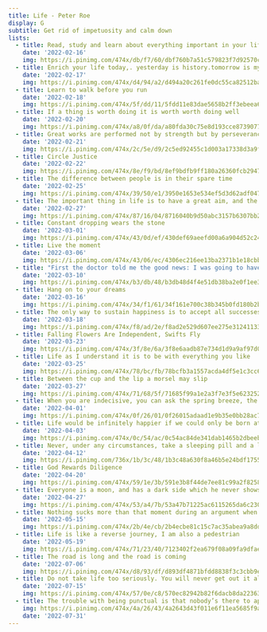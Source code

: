 ```yaml
---
title: Life - Peter Roe
display: G
subtitle: Get rid of impetuosity and calm down
lists:
  - title: Read, study and learn about everything important in your life
    date: '2022-02-16'
    img: https://i.pinimg.com/474x/db/f7/60/dbf760b7a51c579823f7d92570c48c15.jpg
  - title: Enrich your life today,. yesterday is history.tomorrow is mystery
    date: '2022-02-17'
    img: https://i.pinimg.com/474x/d4/94/a2/d494a20c261fe0dc55ca82512bab630d.jpg
  - title: Learn to walk before you run
    date: '2022-02-18'
    img: https://i.pinimg.com/474x/5f/dd/11/5fdd11e83dae5658b2ff3ebeea691317.jpg  
  - title: If a thing is worth doing it is worth worth doing well
    date: '2022-02-20'
    img: https://i.pinimg.com/474x/a8/0f/da/a80fda30c75e8d193cce8739077895ba.jpg
  - title: Great works are performed not by strength but by perseverance
    date: '2022-02-21'
    img: https://i.pinimg.com/474x/2c/5e/d9/2c5ed92455c1d003a17338d3a9fd29f5.jpg
  - title: Circle Justice
    date: '2022-02-22'
    img: https://i.pinimg.com/474x/8e/f9/bd/8ef9bdfb9ff180a26360fcb29476016c.jpg
  - title: The difference between people is in their spare time
    date: '2022-02-25'
    img: https://i.pinimg.com/474x/39/50/e1/3950e1653e534ef5d3d62adf04713e64.jpg
  - title: The important thing in life is to have a great aim, and the determination to attain it
    date: '2022-02-27'
    img: https://i.pinimg.com/474x/87/16/04/8716040b9d50abc3157b6307bb2a8285.jpg
  - title: Constant dropping wears the stone
    date: '2022-03-01'
    img: https://i.pinimg.com/474x/43/0d/ef/430def69aeefd00a6a904d52c24f02d1.jpg
  - title: Live the moment
    date: '2022-03-06'
    img: https://i.pinimg.com/474x/43/06/ec/4306ec216ee13ba2371b1e18cbb194ff.jpg
  - title: "First the doctor told me the good news: I was going to have a disease named after me"
    date: '2022-03-10'
    img: https://i.pinimg.com/474x/b3/db/48/b3db48d4f4e51db38ba2e0f1ee3d9f33.jpg
  - title: Hang on to your dreams
    date: '2022-03-16'
    img: https://i.pinimg.com/474x/34/f1/61/34f161e700c38b345b0fd180b2b69a7a.jpg
  - title: The only way to sustain happiness is to accept all successes and failures with gratitude and humility
    date: '2022-03-18'
    img: https://i.pinimg.com/474x/f8/ad/2e/f8ad2e529d607ee275e31241133fa2e0.jpg
  - title: Falling Flowers Are Independent, Swifts Fly
    date: '2022-03-23'
    img: https://i.pinimg.com/474x/3f/8e/6a/3f8e6aadb87e734d1d9a9af97d0dd7fd.jpg
  - title: Life as I understand it is to be with everything you like
    date: '2022-03-25'
    img: https://i.pinimg.com/474x/78/bc/fb/78bcfb3a1557acda4df5e1c3cc631461.jpg
  - title: Between the cup and the lip a morsel may slip
    date: '2022-03-27'
    img: https://i.pinimg.com/474x/71/68/5f/71685f99a1e2a3f7e3f5e6232522c501.jpg
  - title: When you are indecisive, you can ask the spring breeze, the spring breeze is silent, follow your own heart
    date: '2022-04-01'
    img: https://i.pinimg.com/474x/0f/26/01/0f26015adaad1e9b35e0bb28ac7df246.jpg
  - title: Life would be infinitely happier if we could only be born at the age of eighty and gradually approach eighteen
    date: '2022-04-03'
    img: https://i.pinimg.com/474x/0c/54/ac/0c54ac84de341dab1465b2dbeebf42c7.jpg
  - title: Never, under any circumstances, take a sleeping pill and a laxative on the same night
    date: '2022-04-12'
    img: https://i.pinimg.com/736x/1b/3c/48/1b3c48a630f8a46b5e24bdf17554eda9.jpg
  - title: God Rewards Diligence
    date: '2022-04-20'
    img: https://i.pinimg.com/474x/59/1e/3b/591e3b8f44de7ee81c99a2f825833cff.jpg
  - title: Everyone is a moon, and has a dark side which he never shows to anybody
    date: '2022-04-27'
    img: https://i.pinimg.com/474x/53/a4/7b/53a47b71225ac6115265da6c2301ff92.jpg
  - title: Nothing sucks more than that moment during an argument when you realize you’re wrong
    date: '2022-05-15'
    img: https://i.pinimg.com/474x/2b/4e/cb/2b4ecbe81c15c7ac35abea9a8dd12513.jpg
  - title: Life is like a reverse journey, I am also a pedestrian
    date: '2022-05-19'
    img: https://i.pinimg.com/474x/71/23/40/7123402f2ea679f08a09fa9dfae46c75.jpg
  - title: The road is long and the road is coming
    date: '2022-07-06'
    img: https://i.pinimg.com/474x/d8/93/df/d893df4871bfdd8838f3c3cbb9e51cab.jpg
  - title: Do not take life too seriously. You will never get out it alive
    date: '2022-07-15'
    img: https://i.pinimg.com/474x/57/0e/c8/570ec82942b82f6dacb8da223630c6b1.jpg
  - title: The trouble with being punctual is that nobody’s there to appreciate it
    img: https://i.pinimg.com/474x/4a/26/43/4a2643d43f011e6f11ea5685f9af80de.jpg
    date: '2022-07-31'
---
```


<LifeList :lists="frontmatter.lists"/>